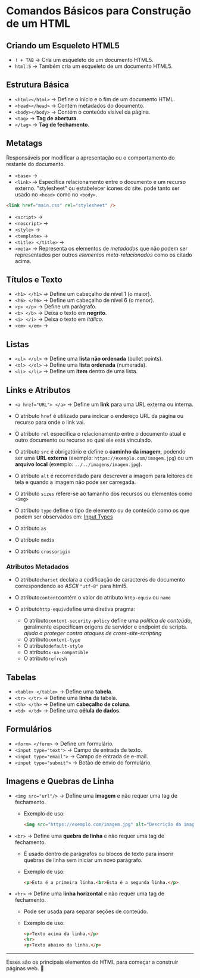 # Comandos Básicos para Construção de um HTML

## Criando um Esqueleto HTML5

- `! + TAB` → Cria um esqueleto de um documento HTML5.
- `html:5` → Também cria um esqueleto de um documento HTML5.

## Estrutura Básica

- `<html></html>` → Define o início e o fim de um documento HTML.
- `<head></head>` → Contém metadados do documento.
- `<body></body>` → Contém o conteúdo visível da página.
- `<tag>` → **Tag de abertura**.
- `</tag>` → **Tag de fechamento**.

## Metatags

  Responsáveis por modificar a apresentação ou o comportamento do restante do documento.

- `<base>` →
- `<link>` → Especifica relacionamento entre o documento e um recurso externo. "stylesheet" ou estabelecer ícones do site. pode tanto ser usado no `<head>` como no `<body>`.
```html
<link href="main.css" rel="stylesheet" />
```
- `<script>` →
- `<noscript>` →
- `<style>` →
- `<template>` →
- `<title> </title>` →
- `<meta>` → Representa os elementos de *metadados* que não podem ser representados por outros *elementos meta-relacionados* como os citado acima.

## Títulos e Texto

- `<h1> </h1>` → Define um cabeçalho de nível 1 (o maior).
- `<h6> </h6>` → Define um cabeçalho de nível 6 (o menor).
- `<p> </p>` → Define um parágrafo.
- `<b> </b>` → Deixa o texto em **negrito**.
- `<i> </i>` → Deixa o texto em *itálico*.
- `<em> </em>` →

## Listas

- `<ul> </ul>` → Define uma **lista não ordenada** (bullet points).
- `<ol> </ol>` → Define uma **lista ordenada** (numerada).
- `<li> </li>` → Define um **item** dentro de uma lista.

## Links e Atributos

- `<a href="URL"> </a>` → Define um **link** para uma URL externa ou interna.

- O atributo `href` é utilizado para indicar o endereço URL da página ou recurso para onde o link vai.

- O atributo `rel` especifica o relacionamento entre o documento atual e outro documento ou recurso ao qual ele está vinculado.

- O atributo `src` é obrigatório e define o **caminho da imagem**, podendo ser uma **URL externa** (exemplo: `https://exemplo.com/imagem.jpg`) ou um **arquivo local** (exemplo: `../../imagens/imagem.jpg`).

- O atributo `alt` é recomendado para descrever a imagem para leitores de tela e quando a imagem não pode ser carregada.

- O atributo `sizes` refere-se ao tamanho dos recursos ou elementos como `<img>`

- O atributo `type` define o tipo de elemento ou de conteúdo como os que podem ser observados em: <a href= ../HTML/InputTypes.md> Input Types</a>

- O atributo `as`

- O atributo `media`

- O atributo `crossorigin`

### Atributos Metadados

- O atributo`charset` declara a codificação de caracteres do documento correspondendo ao *ASCII* `"utf-8"` para html5.

- O atributo`content`contém o valor do atributo `http-equiv` ou `name`

- O atributo`http-equiv`define uma diretiva pragma:
  - O atributo`content-security-policy` define uma *política de conteúdo*, geralmente especificam origens de servidor e endpoint de scripts.
  <em obs:> ajuda a proteger contra ataques de cross-site-scripting</em>
  - O atributo`content-type` 
  - O atributo`default-style`
  - O atributo`x-ua-compatible`
  - O atributo`refresh`


## Tabelas

- `<table> </table>` → Define uma **tabela**.
- `<tr> </tr>` → Define uma **linha** da tabela.
- `<th> </th>` → Define um **cabeçalho de coluna**.
- `<td> </td>` → Define uma **célula de dados**.

## Formulários

- `<form> </form>` → Define um formulário.
- `<input type="text">` → Campo de entrada de texto.
- `<input type="email">` → Campo de entrada de e-mail.
- `<input type="submit">` → Botão de envio do formulário.

## Imagens e Quebras de Linha

- `<img src="url"/>` → Define uma **imagem** e não requer uma tag de fechamento.

  - Exemplo de uso:

    ```html
    <img src="https://exemplo.com/imagem.jpg" alt="Descrição da imagem">
    ```

- `<br>` → Define uma **quebra de linha** e não requer uma tag de fechamento.
  - É usado dentro de parágrafos ou blocos de texto para inserir quebras de linha sem iniciar um novo parágrafo.
  - Exemplo de uso:

    ```html
    <p>Esta é a primeira linha.<br>Esta é a segunda linha.</p>
    ```

- `<hr>` → Define uma **linha horizontal** e não requer uma tag de fechamento.
  - Pode ser usada para separar seções de conteúdo.
  - Exemplo de uso:

    ```html
    <p>Texto acima da linha.</p>
    <hr>
    <p>Texto abaixo da linha.</p>
    ```

---
Esses são os principais elementos do HTML para começar a construir páginas web. 🚀